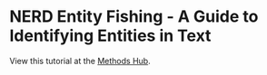 # NERD Entity Fishing - A Guide to Identifying Entities in Text

View this tutorial at the [Methods Hub](https://methodshub.gesis.org/library/tutorials/NERD-Entity-Fishing/).

